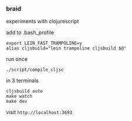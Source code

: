 ### braid

experiments with clojurescript

add to .bash_profile 
```
export LEIN_FAST_TRAMPOLINE=y
alias cljsbuild="lein trampoline cljsbuild $@"
```

run once 
```
./script/compile_cljsc
```

in 3 terminals 
```
cljsbuild auto
make watch
make dev
```

visit `http://localhost:3693`